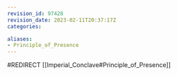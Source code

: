 ```yaml
---
revision_id: 97428
revision_date: 2023-02-11T20:37:17Z
categories:

aliases:
- Principle_of_Presence
---
```


#REDIRECT [[Imperial_Conclave#Principle_of_Presence]]